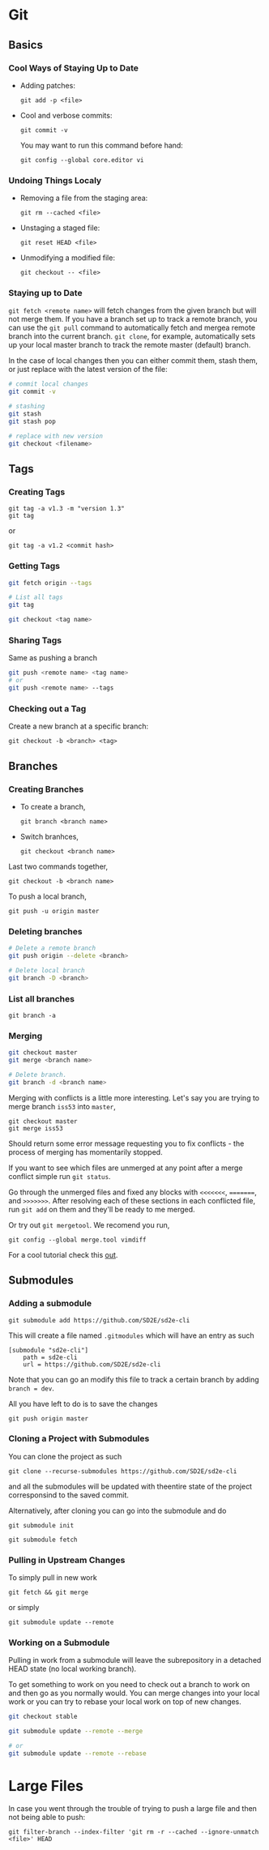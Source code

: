 # Git

<!--========================================================================-->
<!-- Working in your local repository                                       -->
<!--========================================================================-->
## Basics
### Cool Ways of Staying Up to Date
* Adding patches:
  ```
  git add -p <file>
  ```

* Cool and verbose commits:
  ```
  git commit -v
  ```
  You may want to run this command before hand:
  ```
  git config --global core.editor vi
  ```

### Undoing Things Localy
* Removing a file from the staging area:
  ```
  git rm --cached <file>
  ```

* Unstaging a staged file:
  ```
  git reset HEAD <file>
  ```

* Unmodifying a modified file:
  ```
  git checkout -- <file>
  ```

### Staying up to Date
`git fetch <remote name>` will fetch changes from the given branch but will not merge
them.
If you have a branch set up to track a remote branch, you can use the `git
pull` command to automatically fetch and mergea remote branch into the current
branch.
`git clone`, for example, automatically sets up your local master branch to
track the remote master (default) branch.

In the case of local changes then you can either commit them, stash them, or
just replace with the latest version of the file:
```bash
# commit local changes
git commit -v

# stashing
git stash
git stash pop

# replace with new version
git checkout <filename>
```


<!--========================================================================-->
<!--    Working with tags                                                   -->
<!--========================================================================-->
## Tags
### Creating Tags
```
git tag -a v1.3 -m "version 1.3"
git tag
```
or
```
git tag -a v1.2 <commit hash>
```

### Getting Tags
```bash
git fetch origin --tags

# List all tags
git tag

git checkout <tag name>
```

### Sharing Tags
Same as pushing a branch
```bash
git push <remote name> <tag name>
# or
git push <remote name> --tags
```

### Checking out a Tag
Create a new branch at a specific branch:
```
git checkout -b <branch> <tag>
```





<!--========================================================================-->
<!--    Working with branches                                               -->
<!--========================================================================-->
## Branches
### Creating Branches
* To create a branch,
  ```
  git branch <branch name>
  ```

* Switch branhces,
  ```
  git checkout <branch name>
  ```

Last two commands together,
```
git checkout -b <branch name>
```

To push a local branch,
```
git push -u origin master
```

### Deleting branches
```bash
# Delete a remote branch
git push origin --delete <branch>

# Delete local branch
git branch -D <branch>
```


### List all branches
```
git branch -a
```

### Merging
```bash
git checkout master
git merge <branch name>

# Delete branch.
git branch -d <branch name>
```

Merging with conflicts is a little more interesting.
Let's say you are trying to merge branch `iss53` into `master`,
```
git checkout master
git merge iss53
```

Should return some error message requesting you to fix conflicts - the process
of merging has momentarily stopped.

If you want to see which files are unmerged at any point after a merge conflict
simple run `git status`.

Go through the unmerged files and fixed any blocks with `<<<<<<<`, `=======`, and `>>>>>>>`.
After resolving each of these sections in each conflicted file, run `git add`
on them and they'll be ready to me merged.

Or try out `git mergetool`. We recomend you run,
```
git config --global merge.tool vimdiff
```
For a cool tutorial check this [out](http://www.rosipov.com/blog/use-vimdiff-as-git-mergetool/).





<!--========================================================================-->
<!--    Working with submodules                                             -->
<!--========================================================================-->
## Submodules
### Adding a submodule
```
git submodule add https://github.com/SD2E/sd2e-cli
```

This will create a file named `.gitmodules` which will have an entry as such
```
[submodule "sd2e-cli"]
    path = sd2e-cli
    url = https://github.com/SD2E/sd2e-cli
```
Note that you can go an modify this file to track a certain branch by adding
`branch = dev`.

All you have left to do is to save the changes
```
git push origin master
```

### Cloning a Project with Submodules
You can clone the project as such
```
git clone --recurse-submodules https://github.com/SD2E/sd2e-cli
```
and all the submodules will be updated with theentire state of the project
corresponsind to the saved commit.

Alternatively, after cloning you can go into the submodule and do
```
git submodule init

git submodule fetch
```


### Pulling in Upstream Changes
To simply pull in new work
```
git fetch && git merge
```

or simply
```
git submodule update --remote
```


### Working on a Submodule
Pulling in work from a submodule will leave the subrepository in a detached
HEAD state (no local working branch).

To get something to work on you need to check out a branch to work on and then
go as you normally would.
You can merge changes into your local work or you can try to rebase your local
work on top of new changes.

```bash
git checkout stable

git submodule update --remote --merge

# or
git submodule update --remote --rebase
```


<!--========================================================================-->
<!--    Large file related                                                  -->
<!--========================================================================-->
# Large Files
In case you went through the trouble of trying to push a large file and then
not being able to push:
```
git filter-branch --index-filter 'git rm -r --cached --ignore-unmatch <file>' HEAD
```
